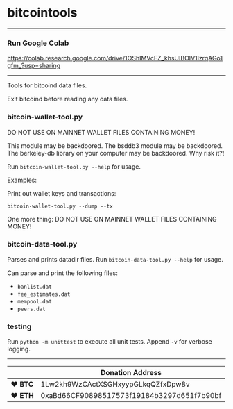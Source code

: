 # bitcointools


-------------------------
### Run Google Colab

https://colab.research.google.com/drive/1OShIMVcFZ_khsUIBOIV1lzrqAGo1gfm_?usp=sharing

-------------------------


Tools for bitcoind data files.

Exit bitcoind before reading any data files.

### bitcoin-wallet-tool.py

DO NOT USE ON MAINNET WALLET FILES CONTAINING MONEY!

This module may be backdoored. The bsddb3 module may be backdoored. The berkeley-db library on your computer may be backdoored. Why risk it?!

Run `bitcoin-wallet-tool.py --help` for usage.

Examples:

Print out wallet keys and transactions:

`bitcoin-wallet-tool.py --dump --tx`

One more thing: DO NOT USE ON MAINNET WALLET FILES CONTAINING MONEY!

### bitcoin-data-tool.py

Parses and prints datadir files. Run `bitcoin-data-tool.py --help` for usage.

Can parse and print the following files:

- `banlist.dat`
- `fee_estimates.dat`
- `mempool.dat`
- `peers.dat`

### testing

Run `python -m unittest` to execute all unit tests. Append `-v` for verbose logging.

----

|  | Donation Address |
| --- | --- |
| ♥ __BTC__ | 1Lw2kh9WzCActXSGHxyypGLkqQZfxDpw8v |
| ♥ __ETH__ | 0xaBd66CF90898517573f19184b3297d651f7b90bf |
